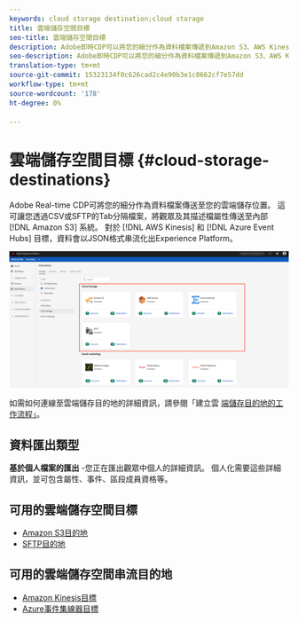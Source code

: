 ```yaml
---
keywords: cloud storage destination;cloud storage
title: 雲端儲存空間目標
seo-title: 雲端儲存空間目標
description: Adobe即時CDP可以將您的細分作為資料檔案傳遞到Amazon S3、AWS Kinesis、Azure事件集線器或SFTP雲儲存位置。
seo-description: Adobe即時CDP可以將您的細分作為資料檔案傳遞到Amazon S3、AWS Kinesis、Azure事件集線器或SFTP雲儲存位置。
translation-type: tm+mt
source-git-commit: 15323134f0c626cad2c4e90b3e1c0662cf7e57dd
workflow-type: tm+mt
source-wordcount: '178'
ht-degree: 0%

---
```



# 雲端儲存空間目標 {#cloud-storage-destinations}

Adobe Real-time CDP可將您的細分作為資料檔案傳送至您的雲端儲存位置。 這可讓您透過CSV或SFTP的Tab分隔檔案，將觀眾及其描述檔屬性傳送至內部 [!DNL Amazon S3] 系統。 對於 [!DNL AWS Kinesis] 和 [!DNL Azure Event Hubs] 目標，資料會以JSON格式串流化出Experience Platform。

![Adobe Cloud儲存空間目標](/help/rtcdp/destinations/assets/cloud-storage-destinations.png)

如需如何連線至雲端儲存目的地的詳細資訊，請參閱「建立雲 [端儲存目的地的工作流程」](/help/rtcdp/destinations/cloud-storage-destinations-workflow.md)。

## 資料匯出類型

**基於個人檔案的匯出** -您正在匯出觀眾中個人的詳細資訊。 個人化需要這些詳細資訊，並可包含屬性、事件、區段成員資格等。

## 可用的雲端儲存空間目標

* [Amazon S3目的地](/help/rtcdp/destinations/amazon-s3-destination.md)
* [SFTP目的地](/help/rtcdp/destinations/sftp-destination.md)

## 可用的雲端儲存空間串流目的地

* [Amazon Kinesis目標](/help/rtcdp/destinations/amazon-kinesis-destination.md)
* [Azure事件集線器目標](/help/rtcdp/destinations/azure-event-hubs-destination.md)